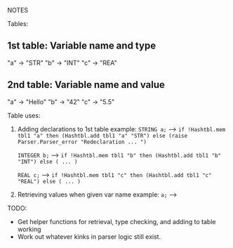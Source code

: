 NOTES

Tables:

1st table: Variable name and type
---------------------------------
"a" -> "STR"
"b" -> "INT"
"c" -> "REA"

2nd table: Variable name and value
----------------------------------
"a" -> "Hello"
"b" -> "42"
"c" -> "5.5"

Table uses:

1. Adding declarations to 1st table
example: 
	`STRING a;`
	--> `if !Hashtbl.mem tbl1 "a" then (Hashtbl.add tbl1 "a" "STR") else (raise Parser.Parser_error "Redeclaration ... ")`

	`INTEGER b;`
	--> `if !Hashtbl.mem tbl1 "b" then (Hashtbl.add tbl1 "b" "INT") else ( ... )`

	`REAL c;`
	--> `if !Hashtbl.mem tbl1 "c" then (Hashtbl.add tbl1 "c" "REAL") else ( ... )`

2. Retrieving values when given var name
example:
	`a;`
	--> 

TODO:
* Get helper functions for retrieval, type checking, and adding to table working
* Work out whatever kinks in parser logic still exist. 